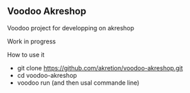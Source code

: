 ## Voodoo Akreshop

Voodoo project for developping on akreshop

Work in progress

How to use it
- git clone https://github.com/akretion/voodoo-akreshop.git
- cd voodoo-akreshop
- voodoo run (and then usal commande line)
